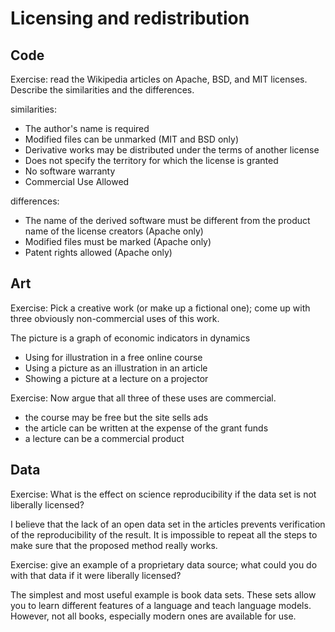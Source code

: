 # Licensing and redistribution

## Code

Exercise: read the Wikipedia articles on Apache, BSD, and MIT licenses. Describe the similarities and the differences.

similarities:
- The author's name is required
- Modified files can be unmarked (MIT and BSD only)
- Derivative works may be distributed under the terms of another license
- Does not specify the territory for which the license is granted
- No software warranty
- Commercial Use Allowed



differences:
- The name of the derived software must be different from the product name of the license creators (Apache only)
- Modified files must be marked (Apache only)
- Patent rights allowed (Apache only)


## Art

Exercise: Pick a creative work (or make up a fictional one); come up with three obviously non-commercial uses of this work.

The picture is a graph of economic indicators in dynamics

- Using for illustration in a free online course
- Using a picture as an illustration in an article
- Showing a picture at a lecture on a projector

Exercise: Now argue that all three of these uses are commercial.

- the course may be free but the site sells ads
- the article can be written at the expense of the grant funds
- a lecture can be a commercial product


## Data

Exercise: What is the effect on science reproducibility if the data set is not liberally licensed?

I believe that the lack of an open data set in the articles prevents verification of the reproducibility of the result. It is impossible to repeat all the steps to make sure that the proposed method really works.

Exercise: give an example of a proprietary data source; what could you do with that data if it were liberally licensed?

The simplest and most useful example is book data sets. These sets allow you to learn different features of a language and teach language models. However, not all books, especially modern ones are available for use.